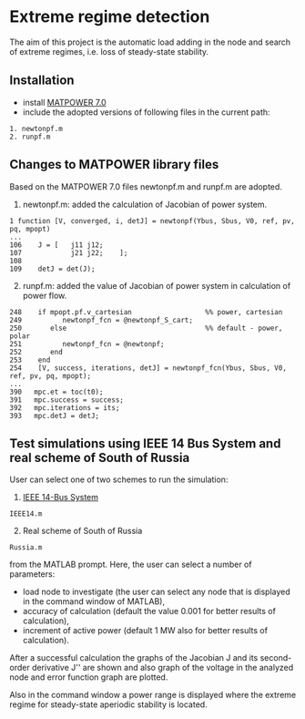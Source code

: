 # Extreme regime detection
The aim of this project is the automatic load adding in the node and search of extreme regimes, i.e. loss of steady-state stability.

## Installation
 - install [MATPOWER 7.0](https://matpower.org/download/)
 - include the adopted versions of following files in the current path:

```
1. newtonpf.m
2. runpf.m
```

## Changes to MATPOWER library files
Based on the MATPOWER 7.0 files newtonpf.m and runpf.m are adopted.
 
1. newtonpf.m: added the calculation of Jacobian of power system.

```
1 function [V, converged, i, detJ] = newtonpf(Ybus, Sbus, V0, ref, pv, pq, mpopt)
...
106    J = [   j11 j12;
107            j21 j22;    ];
108        
109    detJ = det(J);
```
2. runpf.m: added the value of Jacobian of power system in calculation of power flow.

```
248    if mpopt.pf.v_cartesian                  %% power, cartesian
249          newtonpf_fcn = @newtonpf_S_cart;
250       else                                  %% default - power, polar
251          newtonpf_fcn = @newtonpf;
252       end
253    end
254    [V, success, iterations, detJ] = newtonpf_fcn(Ybus, Sbus, V0, ref, pv, pq, mpopt);
...
390   mpc.et = toc(t0);
391   mpc.success = success;
392   mpc.iterations = its;
393   mpc.detJ = detJ;
```

## Test simulations using IEEE 14 Bus System and real scheme of South of Russia
User can select one of two schemes to run the simulation:
1. [IEEE 14-Bus System](https://electricgrids.engr.tamu.edu/electric-grid-test-cases/ieee-14-bus-system/)
```
IEEE14.m
```
2. Real scheme of South of Russia
```
Russia.m
```
from the MATLAB prompt. Here, the user can select a number of parameters:
 - load node to investigate (the user can select any node that is displayed in the command window of MATLAB),
 - accuracy of calculation (default the value 0.001 for better results of calculation),
 - increment of active power (default 1 MW also for better results of calculation).

After a successful calculation the graphs of the Jacobian J and its second-order derivative J'' are shown and also graph of the voltage in the analyzed node and error function graph are plotted. 

Also in the command window a power range is displayed where the extreme regime for steady-state aperiodic stability is located.

